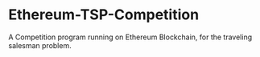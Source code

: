 # Ethereum-TSP-Competition
A Competition program running on Ethereum Blockchain, for the traveling salesman problem.
